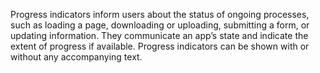 Progress indicators inform users about the status of ongoing processes, such as loading a page, downloading or uploading, submitting a form, or updating information. They communicate an app’s state and indicate the extent of progress if available. Progress indicators can be shown with or without any accompanying text. 
